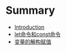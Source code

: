 # Summary

* [Introduction](README.md)
* [let命令和const命令](git/index.md)
* [变量的解构赋值](git/Destructuring.md)
